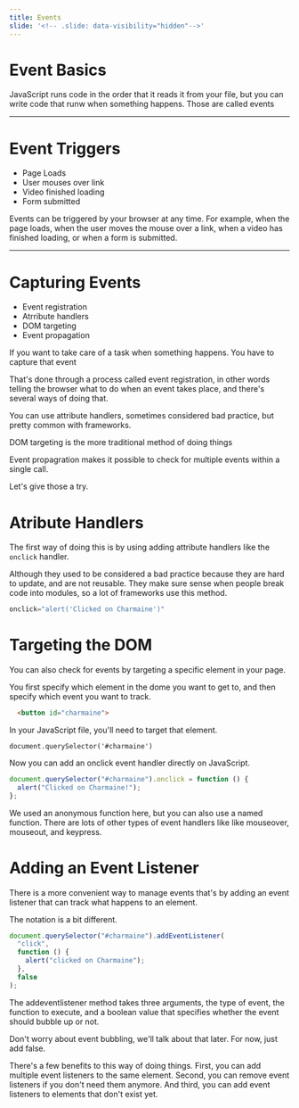 ```yaml
---
title: Events
slide: '<!-- .slide: data-visibility="hidden"-->'
---
```


<!-- .slide: data-state="layout-title" class="bg-dark"-->

# Event Basics

> >

JavaScript runs code in the order that it reads it from your file, but you can write code that runw when something happens. Those are called events

---

# Event Triggers

- Page Loads
- User mouses over link
- Video finished loading
- Form submitted

> >

Events can be triggered by your browser at any time. For example, when the page loads, when the user moves the mouse over a link, when a video has finished loading, or when a form is submitted.

---

# Capturing Events

- Event registration
- Atrribute handlers
- DOM targeting
- Event propagation

> >

If you want to take care of a task when something happens. You have to capture that event

That's done through a process called event registration, in other words telling the browser what to do when an event takes place, and there's several ways of doing that.

You can use attribute handlers, sometimes considered bad practice, but pretty common with frameworks.

DOM targeting is the more traditional method of doing things

Event propagration makes it possible to check for multiple events within a single call.

Let's give those a try.

# Atribute Handlers

The first way of doing this is by using adding attribute handlers like the `onclick` handler.

Although they used to be considered a bad practice because they are hard to update, and are not reusable. They make sure sense when people break code into modules, so a lot of frameworks use this method.

```js
onclick="alert('Clicked on Charmaine')"
```

# Targeting the DOM

You can also check for events by targeting a specific element in your page.

You first specify which element in the dome you want to get to, and then specify which event you want to track.

```html
  <button id="charmaine">
```

In your JavaScript file, you'll need to target that element.

```
document.querySelector('#charmaine')
```

Now you can add an onclick event handler directly on JavaScript.

```js
document.querySelector("#charmaine").onclick = function () {
  alert("Clicked on Charmaine!");
};
```

We used an anonymous function here, but you can also use a named function. There are lots of other types of event handlers like like mouseover, mouseout, and keypress.

# Adding an Event Listener

There is a more convenient way to manage events that's by adding an event listener that can track what happens to an element.

The notation is a bit different.

```js
document.querySelector("#charmaine").addEventListener(
  "click",
  function () {
    alert("clicked on Charmaine");
  },
  false
);
```

The addeventlistener method takes three arguments, the type of event, the function to execute, and a boolean value that specifies whether the event should bubble up or not.

Don't worry about event bubbling, we'll talk about that later. For now, just add false.

There's a few benefits to this way of doing things. First, you can add multiple event listeners to the same element. Second, you can remove event listeners if you don't need them anymore. And third, you can add event listeners to elements that don't exist yet.
